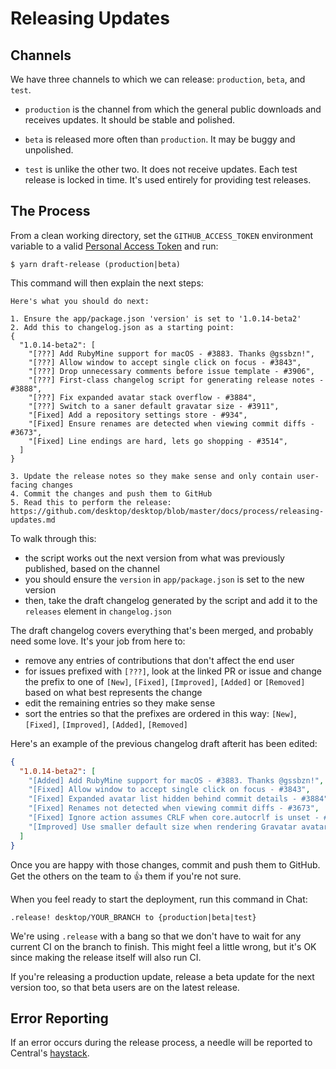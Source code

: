 # Releasing Updates

## Channels

We have three channels to which we can release: `production`, `beta`, and `test`.

- `production` is the channel from which the general public downloads and receives updates. It should be stable and polished.

- `beta` is released more often than `production`. It may be buggy and unpolished.

- `test` is unlike the other two. It does not receive updates. Each test release is locked in time. It's used entirely for providing test releases.

## The Process

From a clean working directory, set the `GITHUB_ACCESS_TOKEN` environment variable to a valid [Personal Access Token](https://help.github.com/articles/creating-a-personal-access-token-for-the-command-line/) and run:

```shellsession
$ yarn draft-release (production|beta)
```

This command will then explain the next steps:

```shellsession
Here's what you should do next:

1. Ensure the app/package.json 'version' is set to '1.0.14-beta2'
2. Add this to changelog.json as a starting point:
{
  "1.0.14-beta2": [
    "[???] Add RubyMine support for macOS - #3883. Thanks @gssbzn!",
    "[???] Allow window to accept single click on focus - #3843",
    "[???] Drop unnecessary comments before issue template - #3906",
    "[???] First-class changelog script for generating release notes - #3888",
    "[???] Fix expanded avatar stack overflow - #3884",
    "[???] Switch to a saner default gravatar size - #3911",
    "[Fixed] Add a repository settings store - #934",
    "[Fixed] Ensure renames are detected when viewing commit diffs - #3673",
    "[Fixed] Line endings are hard, lets go shopping - #3514",
  ]
}

3. Update the release notes so they make sense and only contain user-facing changes
4. Commit the changes and push them to GitHub
5. Read this to perform the release: https://github.com/desktop/desktop/blob/master/docs/process/releasing-updates.md
```

To walk through this:

 - the script works out the next version from what was previously published, based on the channel
 - you should ensure the `version` in `app/package.json` is set to the new version
 - then, take the draft changelog generated by the script and add it to the `releases` element in `changelog.json`

The draft changelog covers everything that's been merged, and probably need some love. It's your job from here to:

 - remove any entries of contributions that don't affect the end user
 - for issues prefixed with `[???]`, look at the linked PR or issue and change the prefix to one of `[New]`, `[Fixed]`, `[Improved]`, `[Added]` or `[Removed]` based on what best represents the change
 - edit the remaining entries so they make sense
 - sort the entries so that the prefixes are ordered in this way: `[New]`, `[Fixed]`, `[Improved]`, `[Added]`, `[Removed]`

Here's an example of the previous changelog draft afterit has been edited:

```json
{
  "1.0.14-beta2": [
    "[Added] Add RubyMine support for macOS - #3883. Thanks @gssbzn!",
    "[Fixed] Allow window to accept single click on focus - #3843",
    "[Fixed] Expanded avatar list hidden behind commit details - #3884",
    "[Fixed] Renames not detected when viewing commit diffs - #3673",
    "[Fixed] Ignore action assumes CRLF when core.autocrlf is unset - #3514",
    "[Improved] Use smaller default size when rendering Gravatar avatars - #3911",
  ]
}
```

Once you are happy with those changes, commit and push them to GitHub. Get the others on the team to :thumbsup: them if you're not sure.

When you feel ready to start the deployment, run this command in Chat:

```
.release! desktop/YOUR_BRANCH to {production|beta|test}
```

We're using `.release` with a bang so that we don't have to wait for any current CI on the branch to finish. This might feel a little wrong, but it's OK since making the release itself will also run CI.

If you're releasing a production update, release a beta update for the next version too, so that beta users are on the latest release.

## Error Reporting

If an error occurs during the release process, a needle will be reported to Central's [haystack](https://haystack.githubapp.com/central).
